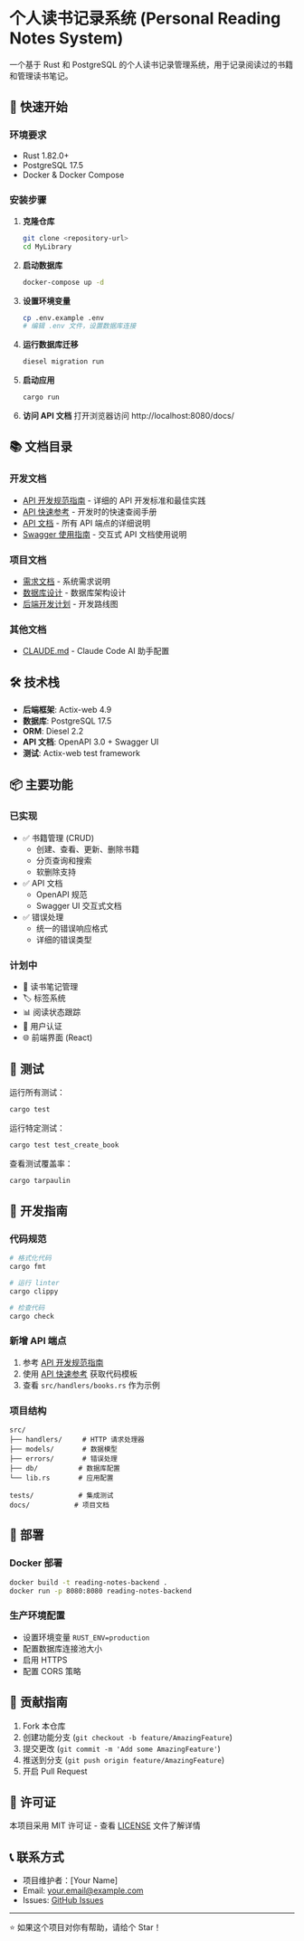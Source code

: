 # 个人读书记录系统 (Personal Reading Notes System)

一个基于 Rust 和 PostgreSQL 的个人读书记录管理系统，用于记录阅读过的书籍和管理读书笔记。

## 🚀 快速开始

### 环境要求
- Rust 1.82.0+
- PostgreSQL 17.5
- Docker & Docker Compose

### 安装步骤

1. **克隆仓库**
   ```bash
   git clone <repository-url>
   cd MyLibrary
   ```

2. **启动数据库**
   ```bash
   docker-compose up -d
   ```

3. **设置环境变量**
   ```bash
   cp .env.example .env
   # 编辑 .env 文件，设置数据库连接
   ```

4. **运行数据库迁移**
   ```bash
   diesel migration run
   ```

5. **启动应用**
   ```bash
   cargo run
   ```

6. **访问 API 文档**
   打开浏览器访问 http://localhost:8080/docs/

## 📚 文档目录

### 开发文档
- [API 开发规范指南](./API_DEVELOPMENT_GUIDE.md) - 详细的 API 开发标准和最佳实践
- [API 快速参考](./API_QUICK_REFERENCE.md) - 开发时的快速查阅手册
- [API 文档](./API.md) - 所有 API 端点的详细说明
- [Swagger 使用指南](./SWAGGER.md) - 交互式 API 文档使用说明

### 项目文档
- [需求文档](./docs/requirements/个人读书记录系统需求文档.md) - 系统需求说明
- [数据库设计](./docs/design/database/数据库设计文档.md) - 数据库架构设计
- [后端开发计划](./docs/development/backend-development-plan.md) - 开发路线图

### 其他文档
- [CLAUDE.md](./CLAUDE.md) - Claude Code AI 助手配置

## 🛠️ 技术栈

- **后端框架**: Actix-web 4.9
- **数据库**: PostgreSQL 17.5
- **ORM**: Diesel 2.2
- **API 文档**: OpenAPI 3.0 + Swagger UI
- **测试**: Actix-web test framework

## 📦 主要功能

### 已实现
- ✅ 书籍管理 (CRUD)
  - 创建、查看、更新、删除书籍
  - 分页查询和搜索
  - 软删除支持
- ✅ API 文档
  - OpenAPI 规范
  - Swagger UI 交互式文档
- ✅ 错误处理
  - 统一的错误响应格式
  - 详细的错误类型

### 计划中
- 📝 读书笔记管理
- 🏷️ 标签系统
- 📊 阅读状态跟踪
- 👤 用户认证
- 🌐 前端界面 (React)

## 🧪 测试

运行所有测试：
```bash
cargo test
```

运行特定测试：
```bash
cargo test test_create_book
```

查看测试覆盖率：
```bash
cargo tarpaulin
```

## 🔧 开发指南

### 代码规范
```bash
# 格式化代码
cargo fmt

# 运行 linter
cargo clippy

# 检查代码
cargo check
```

### 新增 API 端点
1. 参考 [API 开发规范指南](./API_DEVELOPMENT_GUIDE.md)
2. 使用 [API 快速参考](./API_QUICK_REFERENCE.md) 获取代码模板
3. 查看 `src/handlers/books.rs` 作为示例

### 项目结构
```
src/
├── handlers/     # HTTP 请求处理器
├── models/       # 数据模型
├── errors/       # 错误处理
├── db/          # 数据库配置
└── lib.rs       # 应用配置

tests/           # 集成测试
docs/           # 项目文档
```

## 🚀 部署

### Docker 部署
```bash
docker build -t reading-notes-backend .
docker run -p 8080:8080 reading-notes-backend
```

### 生产环境配置
- 设置环境变量 `RUST_ENV=production`
- 配置数据库连接池大小
- 启用 HTTPS
- 配置 CORS 策略

## 🤝 贡献指南

1. Fork 本仓库
2. 创建功能分支 (`git checkout -b feature/AmazingFeature`)
3. 提交更改 (`git commit -m 'Add some AmazingFeature'`)
4. 推送到分支 (`git push origin feature/AmazingFeature`)
5. 开启 Pull Request

## 📝 许可证

本项目采用 MIT 许可证 - 查看 [LICENSE](LICENSE) 文件了解详情

## 📞 联系方式

- 项目维护者：[Your Name]
- Email: your.email@example.com
- Issues: [GitHub Issues](https://github.com/yourusername/MyLibrary/issues)

---

⭐ 如果这个项目对你有帮助，请给个 Star！